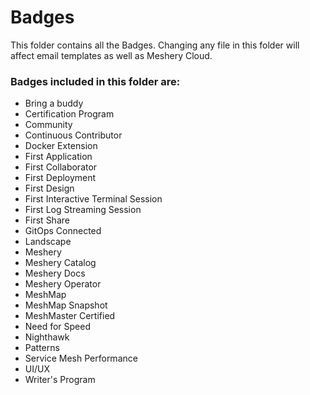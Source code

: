 # Badges
This folder contains all the Badges. Changing any file in this folder will affect email templates as well as Meshery Cloud.

### Badges included in this folder are:
- Bring a buddy
- Certification Program
- Community
- Continuous Contributor
- Docker Extension
- First Application
- First Collaborator
- First Deployment
- First Design
- First Interactive Terminal Session
- First Log Streaming Session
- First Share
- GitOps Connected
- Landscape
- Meshery
- Meshery Catalog
- Meshery Docs
- Meshery Operator
- MeshMap
- MeshMap Snapshot
- MeshMaster Certified
- Need for Speed
- Nighthawk
- Patterns
- Service Mesh Performance
- UI/UX
- Writer's Program